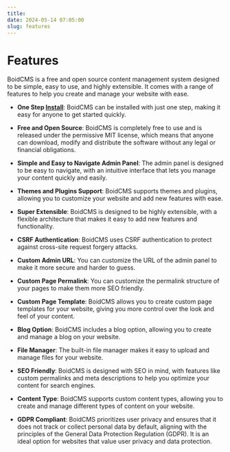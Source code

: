 ```yaml
---
title:
date: 2024-05-14 07:05:00
slug: features
---
```


# Features
BoidCMS is a free and open source content management system designed to be simple, easy to use, and highly extensible. It comes with a range of features to help you create and manage your website with ease.

 - **One Step [Install](/install)**:
BoidCMS can be installed with just one step, making it easy for anyone to get started quickly.

 - **Free and Open Source**:
BoidCMS is completely free to use and is released under the permissive MIT license, which means that anyone can download, modify and distribute the software without any legal or financial obligations.

 - **Simple and Easy to Navigate Admin Panel**:
The admin panel is designed to be easy to navigate, with an intuitive interface that lets you manage your content quickly and easily.

 - **Themes and Plugins Support**:
BoidCMS supports themes and plugins, allowing you to customize your website and add new features with ease.

 - **Super Extensible**:
BoidCMS is designed to be highly extensible, with a flexible architecture that makes it easy to add new features and functionality.

 - **CSRF Authentication**:
BoidCMS uses CSRF authentication to protect against cross-site request forgery attacks.

 - **Custom Admin URL**:
You can customize the URL of the admin panel to make it more secure and harder to guess.

 - **Custom Page Permalink**:
You can customize the permalink structure of your pages to make them more SEO friendly.

 - **Custom Page Template**:
BoidCMS allows you to create custom page templates for your website, giving you more control over the look and feel of your content.

 - **Blog Option**:
BoidCMS includes a blog option, allowing you to create and manage a blog on your website.

 - **File Manager**:
The built-in file manager makes it easy to upload and manage files for your website.

 - **SEO Friendly**:
BoidCMS is designed with SEO in mind, with features like custom permalinks and meta descriptions to help you optimize your content for search engines.

 - **Content Type**:
BoidCMS supports custom content types, allowing you to create and manage different types of content on your website.

 - **GDPR Compliant**:
BoidCMS prioritizes user privacy and ensures that it does not track or collect personal data by default, aligning with the principles of the General Data Protection Regulation (GDPR). It is an ideal option for websites that value user privacy and data protection.


